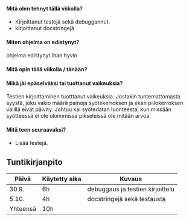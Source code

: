 #### Mitä olen tehnyt tällä viikolla?
- Kirjoittanut testejä sekä debuggannut.
- kirjoittanut docstringejä

#### Miten ohjelma on edistynyt?
ohjelma edistynyt ihan hyvin
#### Mitä opin tällä viikolla / tänään?

  
#### Mikä jäi epäselväksi tai tuottanut vaikeuksia?
Testien kirjoittaminen tuotttanut vaikeuksia. Jostakin tuntemattomasta syystä, joku vakio määrä painoja syötekerroksen ja ekan piilokerroksen välillä eivät päivity.
Johtuu kai syötedatan luonteesta, kun missään syötteessä ei ole uloimmissa pikseleissä ole mitään arvoa.


#### Mitä teen seuraavaksi?
- Lisää testejä.



## Tuntikirjanpito

| Päivä | Käytetty aika | Kuvaus |
| ----- | ------------- | ------ |
| 30.9.  | 6h           | debuggaus ja testien kirjoittelu |
| 5.10.  | 4h           | docstringejä sekä testausta |
| Yhteensä | 10h         |        |
